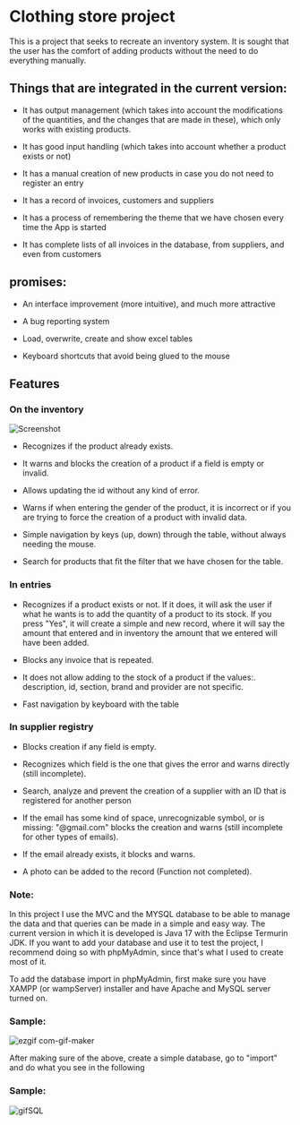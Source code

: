 # Clothing store project

This is a project that seeks to recreate an inventory system. It is sought that the user has the comfort of adding products without the need
to do everything manually.

## Things that are integrated in the current version:

- It has output management (which takes into account the modifications of the quantities, and the changes that are made in these), which only works with existing products.

- It has good input handling (which takes into account whether a product exists or not)

- It has a manual creation of new products in case you do not need to register an entry

- It has a record of invoices, customers and suppliers

- It has a process of remembering the theme that we have chosen every time the App is started

- It has complete lists of all invoices in the database, from suppliers, and even from customers


## promises:

- An interface improvement (more intuitive), and much more attractive

- A bug reporting system

- Load, overwrite, create and show excel tables

- Keyboard shortcuts that avoid being glued to the mouse


## Features
 
### On the inventory

![Screenshot](https://user-images.githubusercontent.com/114286961/215176130-64aa35f6-fc25-4735-8a82-3a1e23dbfe41.png)


* Recognizes if the product already exists.

* It warns and blocks the creation of a product if a field is empty or invalid.

* Allows updating the id without any kind of error.

* Warns if when entering the gender of the product, it is incorrect or if you are trying to force the creation of a product with invalid data.

* Simple navigation by keys (up, down) through the table, without always needing the mouse.

* Search for products that fit the filter that we have chosen for the table.

### In entries

* Recognizes if a product exists or not. If it does, it will ask the user if what he wants is to add the quantity of a product to its stock. If you press "Yes", it will create a simple and new record, where it will say the amount that entered and in inventory the amount that we entered will have been added.

* Blocks any invoice that is repeated.

* It does not allow adding to the stock of a product if the values:. description, id, section, brand and provider are not specific.

* Fast navigation by keyboard with the table

### In supplier registry

* Blocks creation if any field is empty.

* Recognizes which field is the one that gives the error and warns directly (still incomplete).

* Search, analyze and prevent the creation of a supplier with an ID that is registered for another person

* If the email has some kind of space, unrecognizable symbol, or is missing: "@gmail.com" blocks the creation and warns (still incomplete for other types of  emails).

* If the email already exists, it blocks and warns.

* A photo can be added to the record (Function not completed).


### Note:

In this project I use the MVC and the MYSQL database to be able to manage the data and that queries can be made in a simple and easy way. The current version in which it is developed is Java 17 with the Eclipse Termurin JDK. If you want to add your database and use it to test the project, I recommend doing so with phpMyAdmin, since that's what I used to create most of it.

To add the database import in phpMyAdmin, first make sure you have XAMPP (or wampServer) installer and have Apache and MySQL server turned on. 

### Sample:


  ![ezgif com-gif-maker](https://user-images.githubusercontent.com/114286961/212016315-24762572-aac7-4572-b334-21d60b98d0ce.gif)


After making sure of the above, create a simple database, go to "import" and do what you see in the following 

### Sample:


  ![gifSQL](https://user-images.githubusercontent.com/114286961/212017470-525da89d-6d1d-4f11-bdff-74314c2acb9f.gif)




